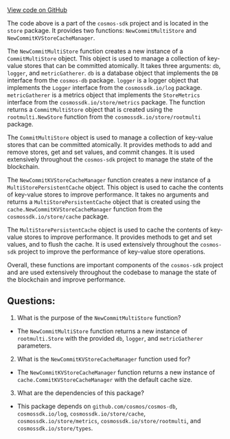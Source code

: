 [View code on GitHub](https://github.com/cosmos/cosmos-sdk/blob/main/store/store.go)

The code above is a part of the `cosmos-sdk` project and is located in the `store` package. It provides two functions: `NewCommitMultiStore` and `NewCommitKVStoreCacheManager`.

The `NewCommitMultiStore` function creates a new instance of a `CommitMultiStore` object. This object is used to manage a collection of key-value stores that can be committed atomically. It takes three arguments: `db`, `logger`, and `metricGatherer`. `db` is a database object that implements the `DB` interface from the `cosmos-db` package. `logger` is a logger object that implements the `Logger` interface from the `cosmossdk.io/log` package. `metricGatherer` is a metrics object that implements the `StoreMetrics` interface from the `cosmossdk.io/store/metrics` package. The function returns a `CommitMultiStore` object that is created using the `rootmulti.NewStore` function from the `cosmossdk.io/store/rootmulti` package.

The `CommitMultiStore` object is used to manage a collection of key-value stores that can be committed atomically. It provides methods to add and remove stores, get and set values, and commit changes. It is used extensively throughout the `cosmos-sdk` project to manage the state of the blockchain.

The `NewCommitKVStoreCacheManager` function creates a new instance of a `MultiStorePersistentCache` object. This object is used to cache the contents of key-value stores to improve performance. It takes no arguments and returns a `MultiStorePersistentCache` object that is created using the `cache.NewCommitKVStoreCacheManager` function from the `cosmossdk.io/store/cache` package.

The `MultiStorePersistentCache` object is used to cache the contents of key-value stores to improve performance. It provides methods to get and set values, and to flush the cache. It is used extensively throughout the `cosmos-sdk` project to improve the performance of key-value store operations.

Overall, these functions are important components of the `cosmos-sdk` project and are used extensively throughout the codebase to manage the state of the blockchain and improve performance.
## Questions: 
 1. What is the purpose of the `NewCommitMultiStore` function?
- The `NewCommitMultiStore` function returns a new instance of `rootmulti.Store` with the provided `db`, `logger`, and `metricGatherer` parameters.

2. What is the `NewCommitKVStoreCacheManager` function used for?
- The `NewCommitKVStoreCacheManager` function returns a new instance of `cache.CommitKVStoreCacheManager` with the default cache size.

3. What are the dependencies of this package?
- This package depends on `github.com/cosmos/cosmos-db`, `cosmossdk.io/log`, `cosmossdk.io/store/cache`, `cosmossdk.io/store/metrics`, `cosmossdk.io/store/rootmulti`, and `cosmossdk.io/store/types`.